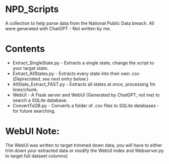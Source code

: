 # NPD_Scripts
A collection to help parse data from the National Public Data breach.
All were generated with ChatGPT - Not written by me.

# Contents
- Extract_SingleState.py - Extracts a single state, change the script to your target state.
- Extract_AllStates.py - Extracts every state into their own .csv (*Depreciated, see next entry below.*)
- AllState_Extract_FAST.py - Extracts all states at once, processing 1m lines/chunk.
- WebUI - A Flask server and WebUI (Generated by ChatGPT, not me) to search a SQLite database.
- ConvertToDB.py - Converts a folder of .csv files to SQLite databases - for future searching.

# WebUI Note:
The WebUI was written to target trimmed down data, you will have to either trim down your extracted data or modify the WebUI index and Webserver.py to target full dataset columns)
